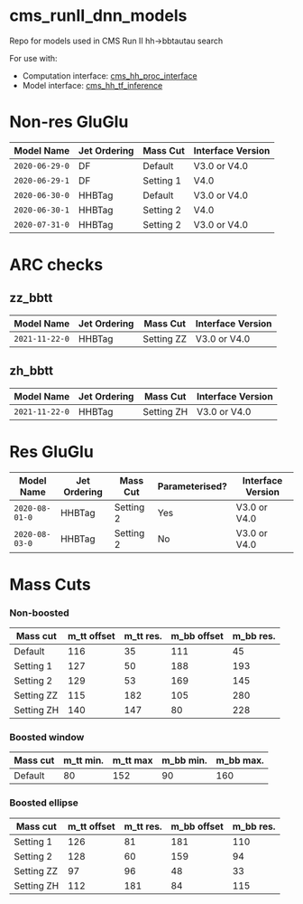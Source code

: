 # cms_runII_dnn_models

Repo for models used in CMS Run II hh->bbtautau search

For use with:

- Computation interface: [cms_hh_proc_interface](https://github.com/GilesStrong/cms_hh_proc_interface)
- Model interface: [cms_hh_tf_inference](https://github.com/GilesStrong/cms_hh_tf_inference)

# Non-res GluGlu

|Model Name|Jet Ordering|Mass Cut|Interface Version|
|---|---|---|---|
|`2020-06-29-0`|DF|Default|V3.0 or V4.0|
|`2020-06-29-1`|DF|Setting 1|V4.0|
|`2020-06-30-0`|HHBTag|Default|V3.0 or V4.0|
|`2020-06-30-1`|HHBTag|Setting 2|V4.0|
|`2020-07-31-0`|HHBTag|Setting 2|V3.0 or V4.0|

# ARC checks

## zz_bbtt

|Model Name|Jet Ordering|Mass Cut|Interface Version|
|---|---|---|---|
|`2021-11-22-0`|HHBTag|Setting ZZ|V3.0 or V4.0|

## zh_bbtt

|Model Name|Jet Ordering|Mass Cut|Interface Version|
|---|---|---|---|
|`2021-11-22-0`|HHBTag|Setting ZH|V3.0 or V4.0|

# Res GluGlu

|Model Name|Jet Ordering|Mass Cut|Parameterised?|Interface Version|
|---|---|---|---|---|
|`2020-08-01-0`|HHBTag|Setting 2|Yes|V3.0 or V4.0|
|`2020-08-03-0`|HHBTag|Setting 2|No|V3.0 or V4.0|

# Mass Cuts

### Non-boosted

|Mass cut|m_tt offset|m_tt res.|m_bb offset|m_bb res.|
|---|---|---|---|---|
|Default|116|35|111|45|
|Setting 1|127|50|188|193|
|Setting 2|129|53|169|145|
|Setting ZZ|115|182|105|280|
|Setting ZH|140|147|80|228|

### Boosted window

|Mass cut|m_tt min.|m_tt max|m_bb min.|m_bb max.|
|---|---|---|---|---|
|Default|80|152|90|160|

### Boosted ellipse

|Mass cut|m_tt offset|m_tt res.|m_bb offset|m_bb res.|
|---|---|---|---|---|
|Setting 1|126|81|181|110|
|Setting 2|128|60|159|94|
|Setting ZZ|97|96|48|33|
|Setting ZH|112|181|84|115|